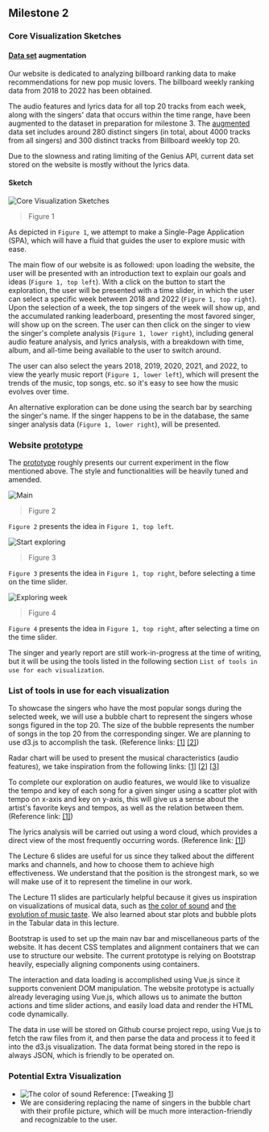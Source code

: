 ## Milestone 2 
 
### Core Visualization Sketches
 
#### [Data set](https://github.com/com-480-data-visualization/datavis-project-2022-shazam/tree/main/dataset/crawler/data) augmentation
 
Our website is dedicated to analyzing billboard ranking data to make recommendations for new pop music lovers. The billboard weekly ranking data from 2018 to 2022 has been obtained. 
 
The audio features and lyrics data for all top 20 tracks from each week, along with the singers' data that occurs within the time range, have been augmented to the dataset in preparation for milestone 3. The [augmented](https://github.com/com-480-data-visualization/datavis-project-2022-shazam/blob/main/dataset/crawler/billboard.py) data set includes around 280 distinct singers (in total, about 4000 tracks from all singers) and 300 distinct tracks from Billboard weekly top 20.

Due to the slowness and rating limiting of the Genius API, current data set stored on the website is mostly without the lyrics data.
 
#### Sketch 
 
![Core Visualization Sketches](https://i.imgur.com/kommLWv.jpg)
> Figure 1
 
As depicted in `Figure 1`, we attempt to make a Single-Page Application (SPA), which will have a fluid that guides the user to explore music with ease. 
 
The main flow of our website is as followed: upon loading the website, the user will be presented with an introduction text to explain our goals and ideas (`Figure 1, top left`). With a click on the button to start the exploration, the user will be presented with a time slider, in which the user can select a specific week between 2018 and 2022 (`Figure 1, top right`). Upon the selection of a week, the top singers of the week will show up, and the accumulated ranking leaderboard, presenting the most favored singer, will show up on the screen. The user can then click on the singer to view the singer's complete analysis (`Figure 1, lower right`), including general audio feature analysis, and lyrics analysis, with a breakdown with time, album, and all-time being available to the user to switch around.
 
The user can also select the years 2018, 2019, 2020, 2021, and 2022, to view the yearly music report (`Figure 1, lower left`), which will present the trends of the music, top songs, etc. so it's easy to see how the music evolves over time.
 
An alternative exploration can be done using the search bar by searching the singer's name. If the singer happens to be in the database, the same singer analysis data (`Figure 1, lower right`), will be presented. 
 
### Website [prototype](https://com-480-data-visualization.github.io/datavis-project-2022-shazam/) 
 
The [prototype](https://com-480-data-visualization.github.io/datavis-project-2022-shazam/) roughly presents our current experiment in the flow mentioned above. The style and functionalities will be heavily tuned and amended.
 
![Main](https://i.imgur.com/Iue9dO5.png)
> Figure 2
 
`Figure 2` presents the idea in `Figure 1, top left`.
 
![Start exploring](https://i.imgur.com/kioMyBo.png)
> Figure 3
 
`Figure 3` presents the idea in `Figure 1, top right`, before selecting a time on the time slider.
 
![Exploring week](https://i.imgur.com/Go9OtuY.png)
> Figure 4
 
`Figure 4` presents the idea in `Figure 1, top right`, after selecting a time on the time slider.
 
The singer and yearly report are still work-in-progress at the time of writing, but it will be using the tools listed in the following section `List of tools in use for each visualization`.
### List of tools in use for each visualization
 
To showcase the singers who have the most popular songs during the selected week, we will use a bubble chart to represent the singers whose songs figured in the top 20. The size of the bubble represents the number of songs in the top 20 from the corresponding singer. We are planning to use d3.js to accomplish the task. (Reference links: [[1]](https://observablehq.com/@d3/bubble-chart) [[2]](https://d3-graph-gallery.com/bubble.html))
 
Radar chart will be used to present the musical characteristics (audio features), we take inspiration from the following links: [[1](https://d3-graph-gallery.com/spider)] [[2](https://github.com/alangrafu/radar-chart-d3)] [[3](https://www.chartjs.org/docs/latest/charts/radar.html)]

To complete our exploration on audio features, we would like to visualize the tempo and key of each song for a given singer using a scatter plot with tempo on x-axis and key on y-axis, this will give us a sense about the artist's favorite keys and tempos, as well as the relation between them. (Reference link: [[1]](https://observablehq.com/@d3/brushable-scatterplot)) 

The lyrics analysis will be carried out using a word cloud, which provides a direct view of the most frequently occurring words. (Reference link: [[1]](https://github.com/jasondavies/d3-cloud))
 
The Lecture 6 slides are useful for us since they talked about the different marks and channels, and how to choose them to achieve high effectiveness. We understand that the position is the strongest mark, so we will make use of it to represent the timeline in our work.
 
The Lecture 11 slides are particularly helpful because it gives us inspiration on visualizations of musical data, such as [the color of sound](https://www.behance.net/gallery/35686979/The-Color-of-Sound-A-Data-Visualization) and [the evolution of music taste](https://pudding.cool/2017/03/music-history/). We also learned about star plots and bubble plots in the Tabular data in this lecture.
 
Bootstrap is used to set up the main nav bar and miscellaneous parts of the website. It has decent CSS templates and alignment containers that we can use to structure our website. The current prototype is relying on Bootstrap heavily, especially aligning components using containers.  
 
The interaction and data loading is accomplished using Vue.js since it supports convenient DOM manipulation. The website prototype is actually already leveraging using Vue.js, which allows us to animate the button actions and time slider actions, and easily load data and render the HTML code dynamically.

The data in use will be stored on Github course project repo, using Vue.js to fetch the raw files from it, and then parse the data and process it to feed it into the d3.js visualization. The data format being stored in the repo is always JSON, which is friendly to be operated on.
 
### Potential Extra Visualization
 
* ![The color of sound](https://i.imgur.com/9PLgoKK.png) Reference: [Tweaking [1](https://observablehq.com/@d3/cluster)] 
* We are considering replacing the name of singers in the bubble chart with their profile picture, which will be much more interaction-friendly and recognizable to the user.
